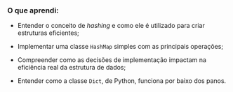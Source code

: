 ### O que aprendi:

- Entender o conceito de *hashing* e como ele é utilizado para criar estruturas eficientes;

- Implementar uma classe `HashMap` simples com as principais operações;

- Compreender como as decisões de implementação impactam na eficiência real da estrutura de dados;

- Entender como a classe `Dict`, de Python, funciona por baixo dos panos.
